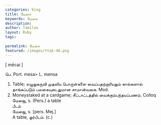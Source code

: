 ```yaml
---
categories: blog
title: மேசை
keywords: மேசை
description: 
author: Tamilan
layout: Ruby
tags: 
 
permalink: மேசை
featured: /images/ttak-48.png
---
```

  
[ mēcai ]  
  
பெ. Port. mesa> L. mensa  
1. Table; எழுதுகருவி முதலிய பொருள்களை வைப்பதற்குரியதும் கால்களால் தாங்கப்படும் பலகையுடைதுமான சாமான்வகை. Mod.   
2. Moneystaked at a cardgame; சீட்டாட்டத்தில் வைக்கும்பந்தயப்பணம். Colloq  
மேஜை, s. (Pers.) a table  
பீடம்  
மேஜை, s. [pers. Mej.]  
A table, ஓர்பீடம். (c.)